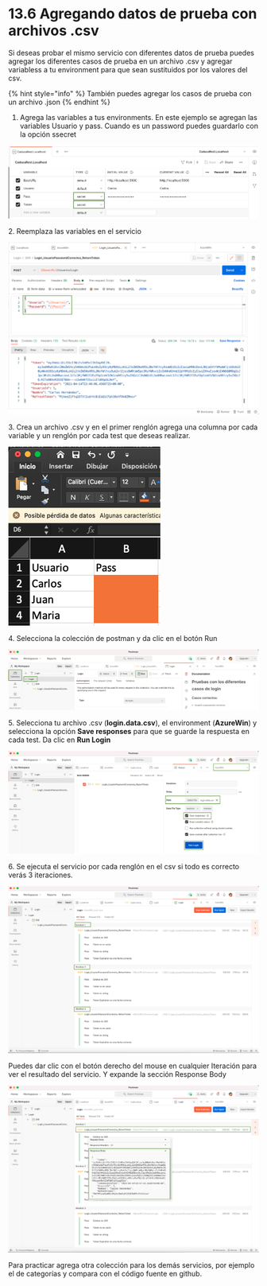 # 13.6 Agregando datos de prueba con archivos .csv

Si deseas probar el mismo servicio con diferentes datos de prueba puedes agregar los diferentes casos de prueba en un archivo .csv y agregar variabless a tu environment para que sean sustituidos por los valores del csv.&#x20;

{% hint style="info" %}
También puedes agregar los casos de prueba con un archivo .json
{% endhint %}

1. Agrega las variables a tus environments. En este ejemplo se agregan las variables Usuario y pass. Cuando es un password puedes guardarlo con la opción ssecret

![](<../.gitbook/assets/image (615) (1).png>)

2\. Reemplaza las variables en el servicio

![](<../.gitbook/assets/image (573).png>)

3\. Crea un archivo .csv y en el primer renglón agrega una columna por cada variable y un renglón por cada test que deseas realizar.&#x20;

![](<../.gitbook/assets/image (616).png>)

4\. Selecciona la colección de postman y da clic en el botón Run

![](<../.gitbook/assets/image (575).png>)

5\. Selecciona tu archivo .csv (**login.data.csv**), el environment (**AzureWin**) y selecciona la opción **Save responses** para que se guarde la respuesta en cada test. Da clic en **Run Login**

![](<../.gitbook/assets/image (576).png>)

6\. Se ejecuta el servicio por cada renglón en el csv si todo es correcto verás 3 iteraciones.

![](<../.gitbook/assets/image (577).png>)

Puedes dar clic con el botón derecho del mouse en cualquier Iteración para ver el resultado del servicio. Y expande la sección Response Body

![](<../.gitbook/assets/image (578).png>)

Para practicar agrega otra colección para los demás servicios, por ejemplo el de categorías y compara con el código fuente en github.
